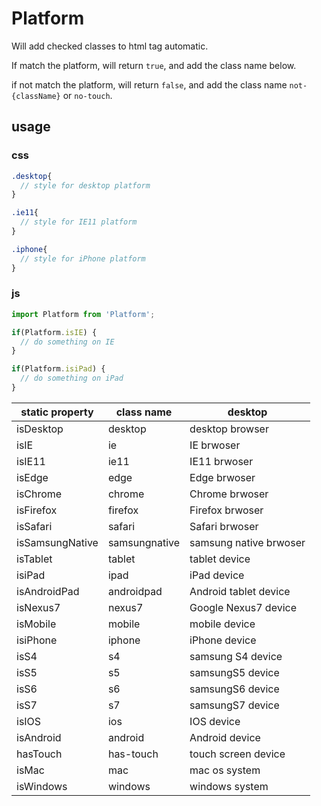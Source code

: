 # Platform

Will add checked classes to html tag automatic.

If match the platform, will return `true`, and add the class name below.

if not match the platform, will return `false`, and add the class name `not-{className}` or `no-touch`.



## usage

### css

```scss
.desktop{
  // style for desktop platform
}

.ie11{
  // style for IE11 platform
}

.iphone{
  // style for iPhone platform
}
```

### js

```javascript
import Platform from 'Platform';

if(Platform.isIE) {
  // do something on IE
}

if(Platform.isiPad) {
  // do something on iPad
}
```





| static property | class name    | desktop                |
| --------------- | ------------- | ---------------------- |
| isDesktop       | desktop       | desktop browser        |
| isIE            | ie            | IE brwoser             |
| isIE11          | ie11          | IE11 brwoser           |
| isEdge          | edge          | Edge brwoser           |
| isChrome        | chrome        | Chrome brwoser         |
| isFirefox       | firefox       | Firefox brwoser        |
| isSafari        | safari        | Safari brwoser         |
| isSamsungNative | samsungnative | samsung native brwoser |
| isTablet        | tablet        | tablet device          |
| isiPad          | ipad          | iPad device            |
| isAndroidPad    | androidpad    | Android tablet device  |
| isNexus7        | nexus7        | Google Nexus7 device   |
| isMobile        | mobile        | mobile device          |
| isiPhone        | iphone        | iPhone device          |
| isS4            | s4            | samsung S4 device      |
| isS5            | s5            | samsungS5 device       |
| isS6            | s6            | samsungS6 device       |
| isS7            | s7            | samsungS7 device       |
| isIOS           | ios           | IOS device             |
| isAndroid       | android       | Android device         |
| hasTouch        | has-touch     | touch screen device    |
| isMac           | mac           | mac os system          |
| isWindows       | windows       | windows system         |

